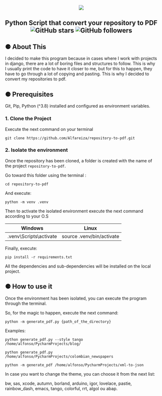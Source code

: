 
<h1 align="center" >
    <img src="#">
</h1>
<h2 align="center" >
    Python Script that convert your repository to PDF<br>
    <img alt="GitHub stars" src="https://img.shields.io/github/stars/Alfareiza/repository-to-pdf?style=social">
    <img alt="GitHub followers" src="https://img.shields.io/github/followers/Alfareiza?label=Follow%20me%20%3A%29&style=social">
</h2>

<h2>⚈ About This</h2>

I decided to make this program because in cases where I work with projects in django, there are a lot of boring files and structures to follow. This is why I usually print the code to have it closer to me, but for this to happen, they have to go through a lot of copying and pasting. This is why I decided to convert my repositories to pdf.

<h2>⚈ Prerequisites</h2>

Git, Pip, Python (^3.8) installed and configured as environment variables.

### 1. Clone the Project

Execute the next command on your terminal

`git clone https://github.com/Alfareiza/repository-to-pdf.git`

### 2. Isolate the environment

Once the repository has been cloned, a folder is created with the name of the project `repository-to-pdf`. 

Go toward this folder using the terminal :

`cd repository-to-pdf`

And execute:

`python -m venv .venv`

Then to activate the isolated environment execute the next command according to your O.S

|          Windows       |              Linux          |
|------------------------|:---------------------------:|
| .venv\Scripts\activate |  source .venv/bin/activate  |

Finally, execute:

`pip install -r requirements.txt`

All the dependencies and sub-dependencies will be installed on the local project.


<h2>⚈ How to use it</h2>

Once the environment has been isolated, you can execute the program through the terminal.

So, for the magic to happen, execute the next command:

`python -m generate_pdf.py {path_of_the_directory}`

Examples:

`python generate_pdf.py --style tango /home/alfonso/PycharmProjects/blog/`

`python generate_pdf.py /home/alfonso/PycharmProjects/colombian_newspapers`

`python -m generate_pdf /home/alfonso/PycharmProjects/xml-to-json`

In case you want to change the theme, you can choose it from the next list:

bw, sas, xcode, autumn, borland, arduino, igor, lovelace, pastie, rainbow_dash, emacs, tango, colorful, rrt, algol ou abap.